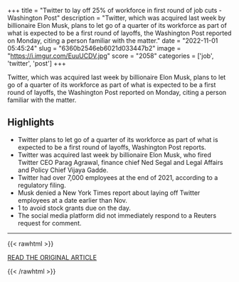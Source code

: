 +++
title = "Twitter to lay off 25% of workforce in first round of job cuts - Washington Post"
description = "Twitter, which was acquired last week by billionaire Elon Musk, plans to let go of a quarter of its workforce as part of what is expected to be a first round of layoffs, the Washington Post reported on Monday, citing a person familiar with the matter."
date = "2022-11-01 05:45:24"
slug = "6360b2546eb6021d033447b2"
image = "https://i.imgur.com/EuuUCDV.jpg"
score = "2058"
categories = ['job', 'twitter', 'post']
+++

Twitter, which was acquired last week by billionaire Elon Musk, plans to let go of a quarter of its workforce as part of what is expected to be a first round of layoffs, the Washington Post reported on Monday, citing a person familiar with the matter.

## Highlights

- Twitter plans to let go of a quarter of its workforce as part of what is expected to be a first round of layoffs, Washington Post reports.
- Twitter was acquired last week by billionaire Elon Musk, who fired Twitter CEO Parag Agrawal, finance chief Ned Segal and Legal Affairs and Policy Chief Vijaya Gadde.
- Twitter had over 7,000 employees at the end of 2021, according to a regulatory filing.
- Musk denied a New York Times report about laying off Twitter employees at a date earlier than Nov.
- 1 to avoid stock grants due on the day.
- The social media platform did not immediately respond to a Reuters request for comment.

---

{{< rawhtml >}}
  <p class="article-category">
    <a target="_blank" href="https://www.reuters.com/technology/twitter-lay-off-25-workforce-first-round-job-cuts-washington-post-2022-10-31/?taid=635fb1be9a88af000177687c&amp;utm_campaign=trueAnthem:+Trending+Content&amp;utm_medium=trueAnthem&amp;utm_source=twitter">READ THE ORIGINAL ARTICLE</a>
  </p>
{{< /rawhtml >}}
